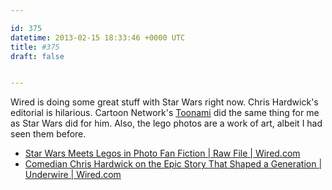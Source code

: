 ```yaml
---

id: 375
datetime: 2013-02-15 18:33:46 +0000 UTC
title: #375
draft: false


---
```


Wired is doing some great stuff with Star Wars right now. Chris Hardwick's editorial is hilarious. Cartoon Network's [Toonami](http://en.wikipedia.org/wiki/Toonami) did the same thing for me as Star Wars did for him. Also, the lego photos are a work of art, albeit I had seen them before. 

 
 * [Star Wars Meets Legos in Photo Fan Fiction | Raw File | Wired.com](http://www.wired.com/rawfile/2013/02/star-wars-lego/)
 * [Comedian Chris Hardwick on the Epic Story That Shaped a Generation | Underwire | Wired.com](http://www.wired.com/underwire/2013/02/star-wars-intro/)


